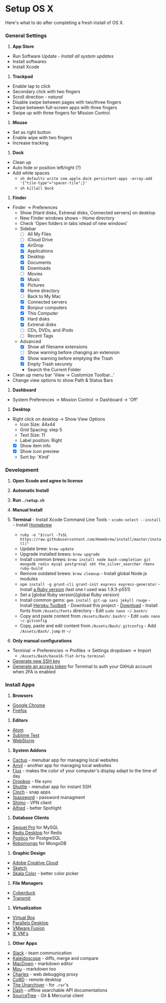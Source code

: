 # Setup OS X
Here's what to do after completing a fresh install of OS X.

### General Settings

1. __App Store__

  - Run Software Update - _Install all system updates_
  - Install softwares
  - Install Xcode

1. __Trackpad__

  - Enable tap to click
  - Secondary click with two fingers
  - Scroll direction - _natural_
  - Disable swipe between pages with two/three fingers
  - Swipe between full-screen apps with three fingers
  - Swipe up with three fingers for Mission Control

1. __Mouse__

  - Set as right button
  - Enable wipe with two fingers
  - Increase tracking

1. __Dock__

  - Clean up
  - Auto hide or position left/right (?)
  - Add white spaces
    - ```sh defaults write com.apple.dock persistent-apps -array-add '{"tile-type"="spacer-tile";}' ```
    - ```sh killall Dock ```

1. __Finder__

  - Finder -> Preferences
    - Show [Hard disks, Extrenal disks, Connected servers] on desktop
    - New Finder windows shows - Home directory
    - Check 'Open folders in tabs istead of new windows'
    - Sidebar
      - [ ] All My Files
      - [ ] iCloud Drive
      - [X] AirDrop
      - [x] Applications
      - [x] Desktop
      - [x] Documents
      - [x] Downloads
      - [ ] Movies
      - [x] Music
      - [x] Pictures
      - [x] Home directory
      - [ ] Back to My Mac
      - [x] Connected servers
      - [x] Bonjour computers
      - [x] This Computer
      - [x] Hard disks
      - [x] Extrenal disks
      - [ ] CDs, DVDs, and iPods
      - [ ] Recent Tags
    - Advanced
      - [x] Show all filename extensions
      - [ ] Show warning before changing an extension
      - [x] Show warning before emptying the Trash
      - [x] Empty Trash securely
      - Search the Current Folder
  - Clean up menu bar 'View -> Customize Toolbar...'
  - Change view options to show Path & Status Bars

1. __Dashboard__

  - System Preferences -> Mission Control -> Dashboard -> 'Off'

1. __Desktop__

  - Right click on desktop -> Show View Options
    - Icon Size: 44x44
    - Grid Spacing: step 5
    - Text Size: 11
    - Label position: Right
    - [x] Show item info
    - [x] Show icon preview
    - Sort by: 'Kind'


### Development
1. __Open Xcode and agree to license__

1. __Automatic Install__
  1. __Run `./setup.sh`__

1. __Manual Install__
  
  1. __Terminal__
    - Install Xcode Command Line Tools - `xcode-select --install`
    - Install [Homebrew](http://brew.sh/)
      - `ruby -e "$(curl -fsSL https://raw.githubusercontent.com/Homebrew/install/master/install)"`
      - Update brew: `brew update`
      - Upgrade installed brews: `brew upgrade`
      - Install common brews: `brew install node bash-completion git mongodb redis mysql postgresql sbt the_silver_searcher rbenv ruby-build`
      - Remove outdated brews: `brew cleanup`
    - Install global Node.js modules
      - `npm install -g grunt-cli grunt-init express express-generator`
    - Install [a Ruby version](https://github.com/sstephenson/rbenv#installing-ruby-versions) (last one I used was 1.9.3-p551)
      - Set a [global Ruby version](global Ruby version)
      - Install common gems: `gem install git-up sass jekyll rouge`
    - Install [Heroku Toolbelt](https://toolbelt.heroku.com/)
    - Download this project - [Download](https://github.com/ktabori/development-osx/archive/master.zip)
    - Install fonts from `/Assets/Fonts` directory
    - Edit `sudo nano ~/.bashrc`
      - Copy and paste content from `/Assets/Bash/.bashrc`
    - Edit `sudo nano ~/.gitconfig`
      - Copy, paste and edit content from `/Assets/Bash/.gitconfig`
    - Add `/Assets/Bash/.jump` in `~/`

1. __Only manual configurations__
  - Terminal -> Preferencies -> Profiles -> Settings dropdown -> Import
    - `/Assets/Bash/base16-flat-krta.terminal`
  - [Generate new SSH key](https://help.github.com/articles/generating-ssh-keys/)
  - [Generate an access token](https://help.github.com/articles/creating-an-access-token-for-command-line-use/) for Terminal to auth your GitHub account when 2FA is enabled

### Install Apps

1. __Browsers__
  - [Google Chrome](https://www.google.com/chrome/)
  - [Firefox](https://www.mozilla.org/en-US/firefox/new/)

1. __Editors__
  - [Atom](https://atom.io/)
  - [Sublime Text](http://www.sublimetext.com/)
  - [WebStorm](https://www.jetbrains.com/webstorm/)

1. __System Addons__
  - [Cactus](http://cactusformac.com/) - menubar app for managing local websites
  - [Anvil](http://anvilformac.com/) - another app for managing local websites
  - [f.lux](https://justgetflux.com/) - makes the color of your computer's display adapt to the time of day
  - [Dropbox](https://www.dropbox.com/downloading?os=mac) - file sync
  - [Shuttle](http://fitztrev.github.io/shuttle/) - menubar app for instant SSH
  - [Cinch](http://www.irradiatedsoftware.com/cinch/) - snap apps
  - [1password](https://agilebits.com/onepassword) - password managment
  - [Shimo](http://www.chungwasoft.com/shimo/) - VPN client
  - [Alfred](http://www.alfredapp.com/) - better Spotlight

1. __Database Clients__
  - [Sequel Pro](http://www.sequelpro.com/) for MySQL
  - [Redis Desktop](https://github.com/uglide/RedisDesktopManager) for Redis
  - [Postico](https://eggerapps.at/postico/) for PostgreSQL
  - [Robomongo](http://robomongo.org/) for MongoDB

1. __Graphic Design__
  - [Adobe Creative Cloud](http://www.adobe.com/)
  - [Sketch](http://bohemiancoding.com/sketch/)
  - [Skala Color](http://bjango.com/mac/skalacolor/) - better color picker

1. __File Managers__
 - [Cyberduck](https://cyberduck.io/)
 - [Transmit](http://panic.com/transmit/)

1. __Virtualization__
 - [Virtual Box](https://www.virtualbox.org/wiki/Downloads)
 - [Parallels Desktop](http://www.parallels.com/eu/products/desktop/)
 - [VMware Fusion](http://www.vmware.com/products/fusion)
 - [IE VM's](https://www.modern.ie/en-us)

1. __Other Apps__
 - [Slack](https://itunes.apple.com/us/app/slack/id803453959?mt=12) - team communication
 - [Kaleidoscope](http://www.kaleidoscopeapp.com/) - diffs, merge and compare
 - [MacDown](http://macdown.uranusjr.com/) - markdown editor
 - [Mou](http://25.io/mou/) - markdown too
 - [Charles](http://www.charlesproxy.com/) - web debugging proxy
 - [CoRD](http://cord.sourceforge.net/) - remote desktop
 - [The Unarchiver](https://itunes.apple.com/en/app/the-unarchiver/id425424353?mt=12) - for `.rar`'s
 - [Dash](http://kapeli.com/dash) - offline searchable API documentations
 - [SourceTree](http://www.sourcetreeapp.com/) - Git & Mercurial client
